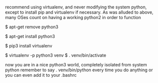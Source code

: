 recommend using virtualenv, and never modifying the system python, except to install pip and virtualenv if necessary.
As was alluded to above, many OSes count on having a working python2 in order to function


$ apt-get remove python3

$ apt-get install python3

$ pip3 install virtualenv

$ virtualenv -p python3 venv
$ . venv/bin/activate

now you are in a nice python3 world, completely isolated from system python
remember to say . venv/bin/python every time you do anything
or you can even add it to your .bashrc
